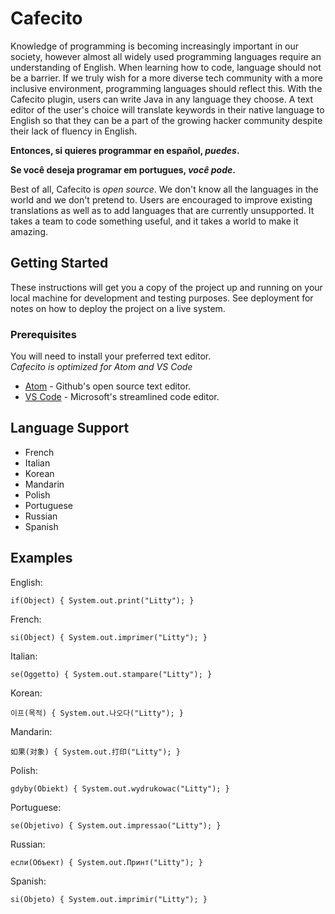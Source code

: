 # Cafecito
Knowledge of programming is becoming increasingly important in our society, however almost all widely used programming languages require an understanding of English. When learning how to code, language should not be a barrier. If we truly wish for a more diverse tech community with a more inclusive environment, programming languages should reflect this. With the Cafecito plugin, users can write Java in any language they choose. A text editor of the user's choice will translate keywords in their native language to English so that they can be a part of the growing hacker community despite their lack of fluency in English.

**Entonces, si quieres programmar en español, _puedes_.**

**Se você deseja programar em portugues, _você pode_.**

Best of all, Cafecito is _open source_. We don't know all the languages in the world and we don't pretend to. Users are encouraged to improve existing translations as well as to add languages that are currently unsupported. It takes a team to code something useful, and it takes a world to make it amazing.

## Getting Started
These instructions will get you a copy of the project up and running on your local machine for development and testing purposes. See deployment for notes on how to deploy the project on a live system.

### Prerequisites
You will need to install your preferred text editor.
<br>*Cafecito is optimized for Atom and VS Code*</br>
* [Atom](https://atom.io/) - Github's open source text editor.
* [VS Code](https://code.visualstudio.com/) - Microsoft's streamlined code editor.

## Language Support
- French
- Italian
- Korean
- Mandarin
- Polish
- Portuguese
- Russian
- Spanish

## Examples

English:
```
if(Object) { System.out.print("Litty"); }
```

French:
```
si(Object) { System.out.imprimer("Litty"); }
```
Italian:
```
se(Oggetto) { System.out.stampare("Litty"); }
```
Korean:
```
이프(목적) { System.out.나오다("Litty"); }
```
Mandarin:
```
如果(对象) { System.out.打印("Litty"); }
```
Polish:
```
gdyby(Obiekt) { System.out.wydrukowac("Litty"); }
```
Portuguese:
```
se(Objetivo) { System.out.impressao("Litty"); }
```
Russian:
```
если(Объект) { System.out.Принт("Litty"); }
```
Spanish:
```
si(Objeto) { System.out.imprimir("Litty"); }
```

